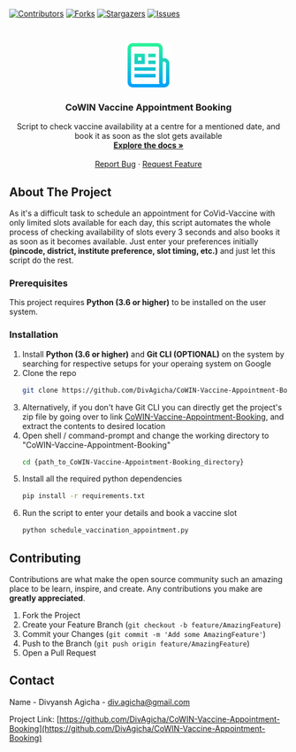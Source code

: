 <!--
*** Thanks for checking out this project. If you have a suggestion
*** that would make this better, please fork the repo and create a pull request
*** or simply open an issue with the tag "enhancement".
-->



<!-- PROJECT SHIELDS -->
<!--
*** I'm using markdown "reference style" links for readability.
*** Reference links are enclosed in brackets [ ] instead of parentheses ( ).
*** See the bottom of this document for the declaration of the reference variables
*** for contributors-url, forks-url, etc. This is an optional, concise syntax you may use.
*** https://www.markdownguide.org/basic-syntax/#reference-style-links
-->
[![Contributors][contributors-shield]][contributors-url]
[![Forks][forks-shield]][forks-url]
[![Stargazers][stars-shield]][stars-url]
[![Issues][issues-shield]][issues-url]



<!-- PROJECT LOGO -->
<br />
<p align="center">
	<a href="https://github.com/DivAgicha/CoWIN-Vaccine-Appointment-Booking">
		<img src="images/logo.png" alt="Logo" width="80" height="80">
	</a>
	<h3 align="center">CoWIN Vaccine Appointment Booking</h3>
	<p align="center">
		Script to check vaccine availability at a centre for a mentioned date, and book it as soon as the slot gets available
		<br />
		<a href="https://github.com/DivAgicha/CoWIN-Vaccine-Appointment-Booking"><strong>Explore the docs »</strong></a>
		<br />
		<br />
		<a href="mailto:div.agicha@gmail.com">Report Bug</a>
		·
		<a href="mailto:div.agicha@gmail.com">Request Feature</a>
</p>



<!-- ABOUT -->
## About The Project

As it's a difficult task to schedule an appointment for CoVid-Vaccine with only limited slots available for each day, this script automates the whole process of checking availability of slots every 3 seconds and also books it as soon as it becomes available. Just enter your preferences initially **(pincode, district, institute preference, slot timing, etc.)** and just let this script do the rest.



<!-- PREREQUISITES -->
### Prerequisites

This project requires **Python (3.6 or higher)** to be installed on the user system.



<!-- INSTALLATION -->
### Installation

1. Install **Python (3.6 or higher)** and **Git CLI (OPTIONAL)** on the system by searching for respective setups for your operaing system on Google
2. Clone the repo
	```sh
	git clone https://github.com/DivAgicha/CoWIN-Vaccine-Appointment-Booking.git
	```	
3. Alternatively, if you don't have Git CLI you can directly get the project's zip file by going over to link [CoWIN-Vaccine-Appointment-Booking](https://github.com/DivAgicha/CoWIN-Vaccine-Appointment-Booking), and extract the contents to desired location
4. Open shell / command-prompt and change the working directory to "CoWIN-Vaccine-Appointment-Booking"
	```sh
	cd {path_to_CoWIN-Vaccine-Appointment-Booking_directory}
	```
5. Install all the required python dependencies
	```sh
	pip install -r requirements.txt
	```
6. Run the script to enter your details and book a vaccine slot
	```sh
	python schedule_vaccination_appointment.py
	```



<!-- CONTRIBUTING -->
## Contributing

Contributions are what make the open source community such an amazing place to be learn, inspire, and create. Any contributions you make are **greatly appreciated**.

1. Fork the Project
2. Create your Feature Branch (`git checkout -b feature/AmazingFeature`)
3. Commit your Changes (`git commit -m 'Add some AmazingFeature'`)
4. Push to the Branch (`git push origin feature/AmazingFeature`)
5. Open a Pull Request



<!-- CONTACT -->
## Contact

Name - Divyansh Agicha - [div.agicha@gmail.com](mailto:div.agicha@gmail.com)

Project Link: [https://github.com/DivAgicha/CoWIN-Vaccine-Appointment-Booking](https://github.com/DivAgicha/CoWIN-Vaccine-Appointment-Booking)



<!-- MARKDOWN LINKS & IMAGES -->
<!-- https://www.markdownguide.org/basic-syntax/#reference-style-links -->
[contributors-shield]: https://img.shields.io/github/contributors/DivAgicha/CoWIN-Vaccine-Appointment-Booking.svg?style=for-the-badge
[contributors-url]: https://github.com/DivAgicha/CoWIN-Vaccine-Appointment-Booking/graphs/contributors
[forks-shield]: https://img.shields.io/github/forks/DivAgicha/CoWIN-Vaccine-Appointment-Booking.svg?style=for-the-badge
[forks-url]: https://github.com/DivAgicha/CoWIN-Vaccine-Appointment-Booking/network/members
[stars-shield]: https://img.shields.io/github/stars/DivAgicha/CoWIN-Vaccine-Appointment-Booking.svg?style=for-the-badge
[stars-url]: https://github.com/DivAgicha/CoWIN-Vaccine-Appointment-Booking/stargazers
[issues-shield]: https://img.shields.io/github/issues/DivAgicha/CoWIN-Vaccine-Appointment-Booking.svg?style=for-the-badge
[issues-url]: https://github.com/DivAgicha/CoWIN-Vaccine-Appointment-Booking/issues
